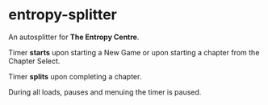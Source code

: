 # entropy-splitter
An autosplitter for **The Entropy Centre**.

Timer **starts** upon starting a New Game or upon starting a chapter from the Chapter Select.

Timer **splits** upon completing a chapter.

During all loads, pauses and menuing the timer is paused.
